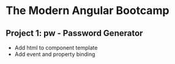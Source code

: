 # The Modern Angular Bootcamp

## Project 1: pw - Password Generator

* Add html to component template
* Add event and property binding

